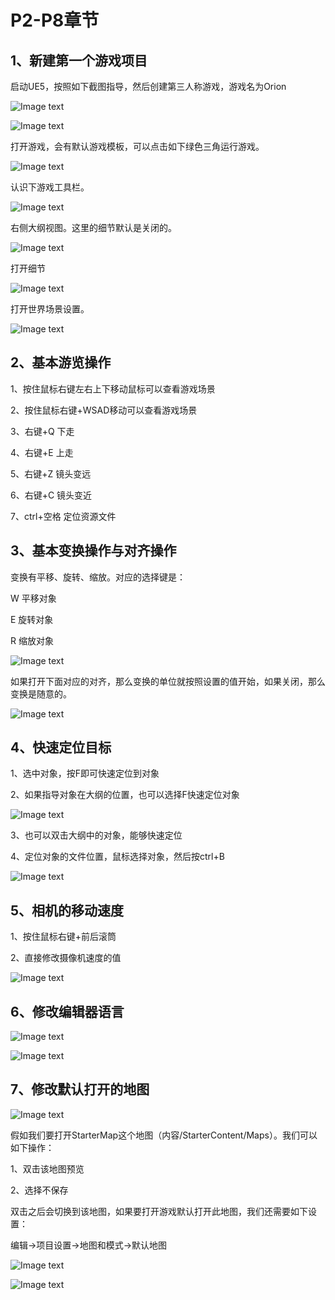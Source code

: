 # P2-P8章节

## 1、新建第一个游戏项目

启动UE5，按照如下截图指导，然后创建第三人称游戏，游戏名为Orion


![Image text](https://gitee.com/tsao-chih-kuo/unreal-engine-learn/raw/master/课程章节内容/001_基础内容操作/img/001.png)

![Image text](https://gitee.com/tsao-chih-kuo/unreal-engine-learn/raw/master/课程章节内容/001_基础内容操作/img/002.png)



打开游戏，会有默认游戏模板，可以点击如下绿色三角运行游戏。

![Image text](https://gitee.com/tsao-chih-kuo/unreal-engine-learn/raw/master/课程章节内容/001_基础内容操作/img/003.png)

认识下游戏工具栏。

![Image text](https://gitee.com/tsao-chih-kuo/unreal-engine-learn/raw/master/课程章节内容/001_基础内容操作/img/004.png)

右侧大纲视图。这里的细节默认是关闭的。

![Image text](https://gitee.com/tsao-chih-kuo/unreal-engine-learn/raw/master/课程章节内容/001_基础内容操作/img/005.png)

打开细节

![Image text](https://gitee.com/tsao-chih-kuo/unreal-engine-learn/raw/master/课程章节内容/001_基础内容操作/img/006.png)

打开世界场景设置。

![Image text](https://gitee.com/tsao-chih-kuo/unreal-engine-learn/raw/master/课程章节内容/001_基础内容操作/img/007.png)



## 2、基本游览操作

1、按住鼠标右键左右上下移动鼠标可以查看游戏场景

2、按住鼠标右键+WSAD移动可以查看游戏场景

3、右键+Q 下走

4、右键+E 上走

5、右键+Z 镜头变远

6、右键+C 镜头变近

7、ctrl+空格 定位资源文件

## 3、基本变换操作与对齐操作

变换有平移、旋转、缩放。对应的选择键是：

W 平移对象

E 旋转对象

R 缩放对象

![Image text](https://gitee.com/tsao-chih-kuo/unreal-engine-learn/raw/master/课程章节内容/001_基础内容操作/img/008.png)



如果打开下面对应的对齐，那么变换的单位就按照设置的值开始，如果关闭，那么变换是随意的。

![Image text](https://gitee.com/tsao-chih-kuo/unreal-engine-learn/raw/master/课程章节内容/001_基础内容操作/img/009.png)

## 4、快速定位目标

1、选中对象，按F即可快速定位到对象

2、如果指导对象在大纲的位置，也可以选择F快速定位对象

![Image text](https://gitee.com/tsao-chih-kuo/unreal-engine-learn/raw/master/课程章节内容/001_基础内容操作/img/010.png)    

3、也可以双击大纲中的对象，能够快速定位

4、定位对象的文件位置，鼠标选择对象，然后按ctrl+B

![Image text](https://gitee.com/tsao-chih-kuo/unreal-engine-learn/raw/master/课程章节内容/001_基础内容操作/img/011.png)

## 5、相机的移动速度

1、按住鼠标右键+前后滚筒

2、直接修改摄像机速度的值

![Image text](https://gitee.com/tsao-chih-kuo/unreal-engine-learn/raw/master/课程章节内容/001_基础内容操作/img/012.png)

## 6、修改编辑器语言

![Image text](https://gitee.com/tsao-chih-kuo/unreal-engine-learn/raw/master/课程章节内容/001_基础内容操作/img/013.png)



![Image text](https://gitee.com/tsao-chih-kuo/unreal-engine-learn/raw/master/课程章节内容/001_基础内容操作/img/014.png)

## 7、修改默认打开的地图

![Image text](https://gitee.com/tsao-chih-kuo/unreal-engine-learn/raw/master/课程章节内容/001_基础内容操作/img/015.png)

假如我们要打开StarterMap这个地图（内容/StarterContent/Maps）。我们可以如下操作：

1、双击该地图预览

2、选择不保存

双击之后会切换到该地图，如果要打开游戏默认打开此地图，我们还需要如下设置：

编辑->项目设置->地图和模式->默认地图

![Image text](https://gitee.com/tsao-chih-kuo/unreal-engine-learn/raw/master/课程章节内容/001_基础内容操作/img/016.png)

![Image text](https://gitee.com/tsao-chih-kuo/unreal-engine-learn/raw/master/课程章节内容/001_基础内容操作/img/017.png)

